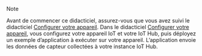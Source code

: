 > [!NOTE]
> Avant de commencer ce didacticiel, assurez-vous que vous avez suivi le didacticiel [Configurer votre appareil](../articles/iot-hub/iot-hub-arduino-huzzah-esp8266-get-started.md). Dans le didacticiel [Configurer votre appareil](../articles/iot-hub/iot-hub-arduino-huzzah-esp8266-get-started.md), vous configurez votre appareil IoT et votre IoT Hub, puis déployez un exemple d’application à exécuter sur votre appareil. L’application envoie les données de capteur collectées à votre instance IoT Hub.
